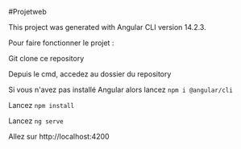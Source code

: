 #Projetweb

This project was generated with Angular CLI version 14.2.3.

Pour faire fonctionner le projet :

Git clone ce repository

Depuis le cmd, accedez au dossier du repository

Si vous n'avez pas installé Angular alors lancez `npm i @angular/cli`

Lancez `npm install`

Lancez `ng serve`

Allez sur http://localhost:4200
